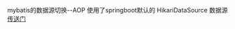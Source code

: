 mybatis的数据源切换--AOP
使用了springboot默认的 HikariDataSource 数据源
[传送门](https://www.carlme.com/java/2019/06/09/Springboot-datasource-change.html)